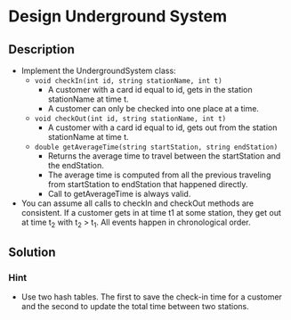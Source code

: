 # Design Underground System

## Description

* Implement the UndergroundSystem class:
  * ```void checkIn(int id, string stationName, int t)```
    * A customer with a card id equal to id, gets in the station stationName at time t.
    * A customer can only be checked into one place at a time.
  * ```void checkOut(int id, string stationName, int t)```
    * A customer with a card id equal to id, gets out from the station stationName at time t.
  * ```double getAverageTime(string startStation, string endStation)```
    * Returns the average time to travel between the startStation and the endStation.
    * The average time is computed from all the previous traveling from startStation to endStation that happened directly.
    * Call to getAverageTime is always valid.
* You can assume all calls to checkIn and checkOut methods are consistent. If a customer gets in at time t1 at some station, they get out at time t<sub>2</sub> with t<sub>2</sub> > t<sub>1</sub>. All events happen in chronological order.

## Solution

### Hint

* Use two hash tables. The first to save the check-in time for a customer and the second to update the total time between two stations.
